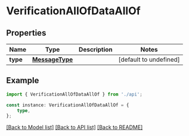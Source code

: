 # VerificationAllOfDataAllOf


## Properties

Name | Type | Description | Notes
------------ | ------------- | ------------- | -------------
**type** | [**MessageType**](MessageType.md) |  | [default to undefined]

## Example

```typescript
import { VerificationAllOfDataAllOf } from './api';

const instance: VerificationAllOfDataAllOf = {
    type,
};
```

[[Back to Model list]](../README.md#documentation-for-models) [[Back to API list]](../README.md#documentation-for-api-endpoints) [[Back to README]](../README.md)
